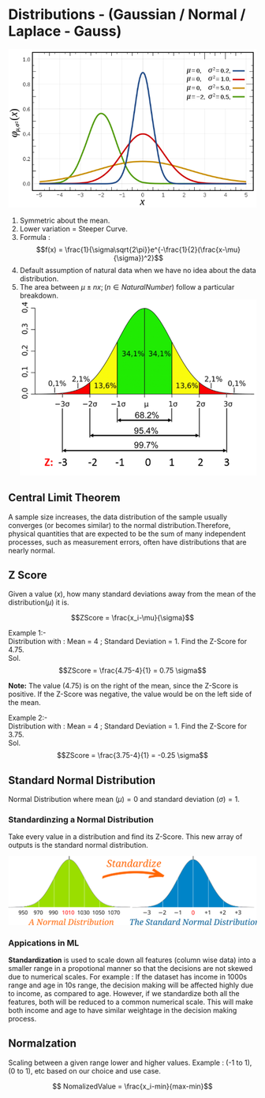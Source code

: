 # Distributions - (Gaussian / Normal / Laplace - Gauss)

![Normal Distribution](./img/NormalDistribution.png)

1. Symmetric about the mean. 
2. Lower variation = Steeper Curve.
3. Formula : 
$$f(x) = \frac{1}{\sigma\sqrt{2\pi}}e^{-\frac{1}{2}(\frac{x-\mu}{\sigma})^2}$$
4. Default assumption of natural data when we have no idea about the data distribution.
5. The area between $\mu \pm nx ; (n \in Natural Number)$ follow a particular breakdown.
![Normal Distribution Breakdown](./img/NormalDistributionBreakdown.png)

## Central Limit Theorem

A sample size increases, the data distribution of the sample usually converges (or becomes similar) to the normal distribution.Therefore, physical quantities that are expected to be the sum of many independent processes, such as measurement errors, often have distributions that are nearly normal.


## Z Score

Given a value ($x$), how many standard deviations away from the mean of the distribution$(\mu)$ it is. 

$$ZScore = \frac{x_i-\mu}{\sigma}$$ 

Example 1:- <br />
Distribution with : Mean = 4 ; Standard Deviation = 1. Find the Z-Score for 4.75. <br />
Sol. $$ZScore = \frac{4.75-4}{1} = 0.75 \sigma$$

**Note:** The value (4.75) is on the right of the mean, since the Z-Score is positive. If the Z-Score was negative, the value would be on the left side of the mean.

Example 2:- <br />
Distribution with : Mean = 4 ; Standard Deviation = 1. Find the Z-Score for 3.75. <br />
Sol. $$ZScore = \frac{3.75-4}{1} = -0.25 \sigma$$

## Standard Normal Distribution

Normal Distribution where mean $(\mu) = 0$ and standard deviation $(\sigma) = 1$.

### Standardinzing a Normal Distribution

Take every value in a distribution and find its Z-Score. This new array of outputs is the standard normal distribution.

![Standardizing Normal Distribution](./img/StandardizingNormalDistribution.svg)

### Appications in ML

**Standardization** is used to scale down all features (column wise data) into a smaller range in a propotional manner so that the decisions are not skewed due to numerical scales. For example : If the dataset has income in 1000s range and age in 10s range, the decision making will be affected highly due to income, as compared to age. However, if we standardize both all the features, both will be reduced to a common numerical scale. This will make both income and age to have similar weightage in the decision making process.

## Normalzation

Scaling between a given range lower and higher values. Example : (-1 to 1), (0 to 1), etc based on our choice and use case.

$$ NomalizedValue = \frac{x_i-min}{max-min}$$ 